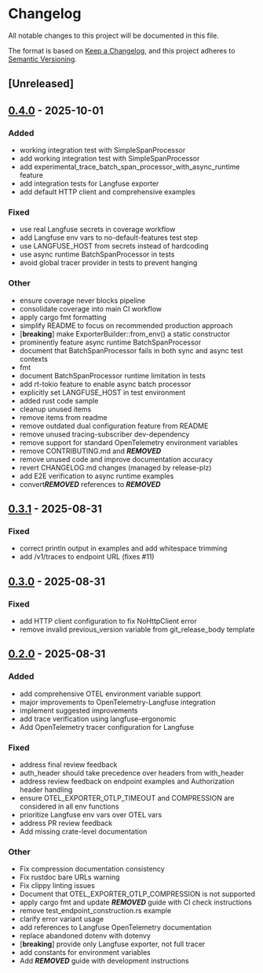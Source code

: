 # Changelog

All notable changes to this project will be documented in this file.

The format is based on [Keep a Changelog](https://keepachangelog.com/en/1.0.0/),
and this project adheres to [Semantic Versioning](https://semver.org/spec/v2.0.0.html).

## [Unreleased]

## [0.4.0](https://github.com/genai-rs/opentelemetry-langfuse/compare/v0.3.1...v0.4.0) - 2025-10-01

### Added

- working integration test with SimpleSpanProcessor
- add working integration test with SimpleSpanProcessor
- add experimental_trace_batch_span_processor_with_async_runtime feature
- add integration tests for Langfuse exporter
- add default HTTP client and comprehensive examples

### Fixed

- use real Langfuse secrets in coverage workflow
- add Langfuse env vars to no-default-features test step
- use LANGFUSE_HOST from secrets instead of hardcoding
- use async runtime BatchSpanProcessor in tests
- avoid global tracer provider in tests to prevent hanging

### Other

- ensure coverage never blocks pipeline
- consolidate coverage into main CI workflow
- apply cargo fmt formatting
- simplify README to focus on recommended production approach
- [**breaking**] make ExporterBuilder::from_env() a static constructor
- prominently feature async runtime BatchSpanProcessor
- document that BatchSpanProcessor fails in both sync and async test contexts
- fmt
- document BatchSpanProcessor runtime limitation in tests
- add rt-tokio feature to enable async batch processor
- explicitly set LANGFUSE_HOST in test environment
- added rust code sample
- cleanup unused items
- remove items from readme
- remove outdated dual configuration feature from README
- remove unused tracing-subscriber dev-dependency
- remove support for standard OpenTelemetry environment variables
- remove CONTRIBUTING.md and ***REMOVED***
- remove unused code and improve documentation accuracy
- revert CHANGELOG.md changes (managed by release-plz)
- add E2E verification to async runtime examples
- convert***REMOVED*** references to ***REMOVED***

## [0.3.1](https://github.com/genai-rs/opentelemetry-langfuse/compare/v0.3.0...v0.3.1) - 2025-08-31

### Fixed

- correct println output in examples and add whitespace trimming
- add /v1/traces to endpoint URL (fixes #11)

## [0.3.0](https://github.com/genai-rs/opentelemetry-langfuse/compare/v0.2.0...v0.3.0) - 2025-08-31

### Fixed

- add HTTP client configuration to fix NoHttpClient error
- remove invalid previous_version variable from git_release_body template

## [0.2.0](https://github.com/genai-rs/opentelemetry-langfuse/compare/v0.1.0...v0.2.0) - 2025-08-31

### Added

- add comprehensive OTEL environment variable support
- major improvements to OpenTelemetry-Langfuse integration
- implement suggested improvements
- add trace verification using langfuse-ergonomic
- Add OpenTelemetry tracer configuration for Langfuse

### Fixed

- address final review feedback
- auth_header should take precedence over headers from with_header
- address review feedback on endpoint examples and Authorization header handling
- ensure OTEL_EXPORTER_OTLP_TIMEOUT and COMPRESSION are considered in all env functions
- prioritize Langfuse env vars over OTEL vars
- address PR review feedback
- Add missing crate-level documentation

### Other

- Fix compression documentation consistency
- Fix rustdoc bare URLs warning
- Fix clippy linting issues
- Document that OTEL_EXPORTER_OTLP_COMPRESSION is not supported
- apply cargo fmt and update ***REMOVED*** guide with CI check instructions
- remove test_endpoint_construction.rs example
- clarify error variant usage
- add references to Langfuse OpenTelemetry documentation
- replace abandoned dotenv with dotenvy
- [**breaking**] provide only Langfuse exporter, not full tracer
- add constants for environment variables
- Add ***REMOVED*** guide with development instructions
